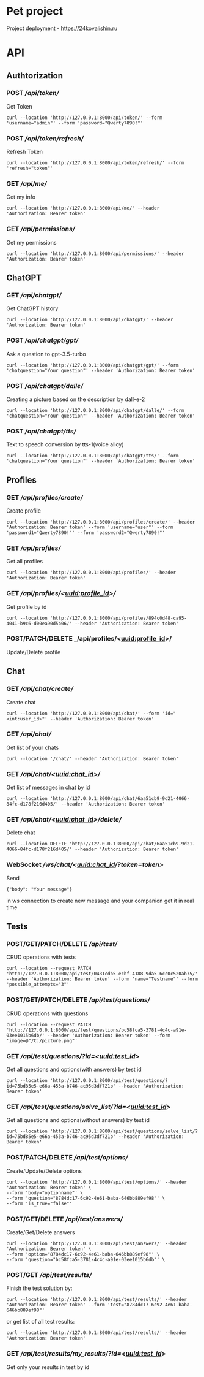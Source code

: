 # Pet project
Project deployment - https://24kovalishin.ru
# API
## Authtorization
### POST _/api/token/_ 
Get Token
```
curl --location 'http://127.0.0.1:8000/api/token/' --form 'username="admin"' --form 'password="Qwerty7890!"'
```
### POST _/api/token/refresh/_
Refresh Token
```
curl --location 'http://127.0.0.1:8000/api/token/refresh/' --form 'refresh="token"'
```
### GET _/api/me/_
Get my info
```
curl --location 'http://127.0.0.1:8000/api/me/' --header 'Authorization: Bearer token'
```
### GET _/api/permissions/_
Get my permissions
```
curl --location 'http://127.0.0.1:8000/api/permissions/' --header 'Authorization: Bearer token'
```
## ChatGPT
### GET _/api/chatgpt/_
Get ChatGPT history
```
curl --location 'http://127.0.0.1:8000/api/chatgpt/' --header 'Authorization: Bearer token'
```
### POST _/api/chatgpt/gpt/_
Ask a question to gpt-3.5-turbo
```
curl --location 'http://127.0.0.1:8000/api/chatgpt/gpt/' --form 'chatquestion="Your question"' --header 'Authorization: Bearer token'
```
### POST _/api/chatgpt/dalle/_
Сreating a picture based on the description by dall-e-2
```
curl --location 'http://127.0.0.1:8000/api/chatgpt/dalle/' --form 'chatquestion="Your question"' --header 'Authorization: Bearer token'
```
### POST _/api/chatgpt/tts/_
Text to speech conversion by tts-1(voice alloy)
```
curl --location 'http://127.0.0.1:8000/api/chatgpt/tts/' --form 'chatquestion="Your question"' --header 'Authorization: Bearer token'
```
## Profiles
### GET _/api/profiles/create/_
Create profile
```
curl --location 'http://127.0.0.1:8000/api/profiles/create/' --header 'Authorization: Bearer token' --form 'username="user"' --form 'password1="Qwerty7890!"' --form 'password2="Qwerty7890!"'
```
### GET _/api/profiles/_
Get all profiles
```
curl --location 'http://127.0.0.1:8000/api/profiles/' --header 'Authorization: Bearer token'
```
### GET _/api/profiles/<<uuid:profile_id>>/_
Get profile by id
```
curl --location 'http://127.0.0.1:8000/api/profiles/894c0d48-ca95-4041-b9c6-d00ea90d5b06/' --header 'Authorization: Bearer token'
```
### POST/PATCH/DELETE _/api/profiles/<<uuid:profile_id>>/
Update/Delete profile
## Chat
### GET _/api/chat/create/_
Create chat
```
curl --location 'http://127.0.0.1:8000/api/chat/' --form 'id="<int:user_id>"' --header 'Authorization: Bearer token'
```
### GET _/api/chat/_
Get list of your chats
```
curl --location '/chat/' --header 'Authorization: Bearer token'
```
### GET _/api/chat/<<uuid:chat_id>>/_
Get list of messages in chat by id
```
curl --location 'http://127.0.0.1:8000/api/chat/6aa51cb9-9d21-4066-84fc-d178f216d405/' --header 'Authorization: Bearer token'
```
### GET _/api/chat/<<uuid:chat_id>>/delete/_
Delete chat
```
curl --location DELETE 'http://127.0.0.1:8000/api/chat/6aa51cb9-9d21-4066-84fc-d178f216d405/' --header 'Authorization: Bearer token'
```
### WebSocket _/ws/chat/<<uuid:chat_id>/?token=token>_
Send
```
{"body": "Your message"}
```
in ws connection to create new message and your companion get it in real time
## Tests
### POST/GET/PATCH/DELETE _/api/test/_
CRUD operations with tests
```
curl --location --request PATCH 'http://127.0.0.1:8000/api/test/0431cdb5-ecbf-4188-9da5-6cc0c520ab75/' --header 'Authorization: Bearer token' --form 'name="Testname"' --form 'possible_attempts="3"'
```
### POST/GET/PATCH/DELETE _/api/test/questions/_
CRUD operations with questions
```
curl --location --request PATCH 'http://127.0.0.1:8000/api/test/questions/bc58fca5-3781-4c4c-a91e-03ee1015b6db/' --header 'Authorization: Bearer token' --form 'image=@"/C:/picture.png"'
```
### GET _/api/test/questions/?id=<<uuid:test_id>>_
Get all questions and options(with answers) by test id
```
curl --location 'http://127.0.0.1:8000/api/test/questions/?id=75bd85e5-e66a-453a-b746-ac95d3df721b' --header 'Authorization: Bearer token'
```
### GET _/api/test/questions/solve_list/?id=<<uuid:test_id>>_
Get all questions and options(without answers) by test id
```
curl --location 'http://127.0.0.1:8000/api/test/questions/solve_list/?id=75bd85e5-e66a-453a-b746-ac95d3df721b' --header 'Authorization: Bearer token'
```
### POST/PATCH/DELETE _/api/test/options/_
Create/Update/Delete options
```
curl --location 'http://127.0.0.1:8000/api/test/options/' --header 'Authorization: Bearer token' \
--form 'body="optionname"' \
--form 'question="8784dc17-6c92-4e61-baba-646bb889ef98"' \
--form 'is_true="false"'
```
### POST/GET/DELETE _/api/test/answers/_
Create/Get/Delete answers
```
curl --location 'http://127.0.0.1:8000/api/test/answers/' --header 'Authorization: Bearer token' \
--form 'option="8784dc17-6c92-4e61-baba-646bb889ef98"' \
--form 'question="bc58fca5-3781-4c4c-a91e-03ee1015b6db"' \
```
### POST/GET _/api/test/results/_
Finish the test solution by:
```
curl --location 'http://127.0.0.1:8000/api/test/results/' --header 'Authorization: Bearer token' --form 'test="8784dc17-6c92-4e61-baba-646bb889ef98"' 
```
or get list of all test results:
```
curl --location 'http://127.0.0.1:8000/api/test/results/' --header 'Authorization: Bearer token' 
```
### GET _/api/test/results/my_results/?id=<<uuid:test_id>>_
Get only your results in test by id